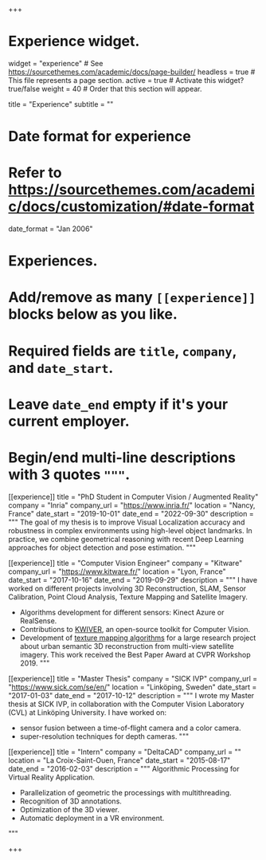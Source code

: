 +++
# Experience widget.
widget = "experience"  # See https://sourcethemes.com/academic/docs/page-builder/
headless = true  # This file represents a page section.
active = true  # Activate this widget? true/false
weight = 40  # Order that this section will appear.

title = "Experience"
subtitle = ""

# Date format for experience
#   Refer to https://sourcethemes.com/academic/docs/customization/#date-format
date_format = "Jan 2006"

# Experiences.
#   Add/remove as many `[[experience]]` blocks below as you like.
#   Required fields are `title`, `company`, and `date_start`.
#   Leave `date_end` empty if it's your current employer.
#   Begin/end multi-line descriptions with 3 quotes `"""`.


[[experience]]
  title = "PhD Student in Computer Vision / Augmented Reality"
  company = "Inria"
  company_url = "https://www.inria.fr/"
  location = "Nancy, France"
  date_start = "2019-10-01"
  date_end = "2022-09-30"
  description = """
  The goal of my thesis is to improve Visual Localization accuracy and robustness in complex environments using high-level object landmarks. In practice, we combine geometrical reasoning with recent Deep Learning approaches for object detection and pose estimation.
  """


[[experience]]
  title = "Computer Vision Engineer"
  company = "Kitware"
  company_url = "https://www.kitware.fr/"
  location = "Lyon, France"
  date_start = "2017-10-16"
  date_end = "2019-09-29"
  description = """
  I have worked on different projects involving 3D Reconstruction, SLAM, Sensor Calibration, Point Cloud Analysis, Texture Mapping and Satellite Imagery.
  * Algorithms development for different sensors: Kinect Azure or RealSense.
  * Contributions to [KWIVER](https://github.com/Kitware/kwiver), an open-source toolkit for Computer Vision.
  * Development of [texture mapping algorithms](https://github.com/Kitware/Danesfield) for a large research project about urban semantic 3D reconstruction from multi-view satellite imagery. This work received the Best Paper Award at CVPR Workshop 2019.
  """



[[experience]]
  title = "Master Thesis"
  company = "SICK IVP"
  company_url = "https://www.sick.com/se/en/"
  location = "Linköping, Sweden"
  date_start = "2017-01-03"
  date_end = "2017-10-12"
  description = """
  I wrote my Master thesis at SICK IVP, in collaboration with the Computer Vision Laboratory (CVL) at Linköping University. 
  I have worked on:
  * sensor fusion between a time-of-flight camera and a color camera.
  * super-resolution techniques for depth cameras.
  """

[[experience]]
  title = "Intern"
  company = "DeltaCAD"
  company_url = ""
  location = "La Croix-Saint-Ouen, France"
  date_start = "2015-08-17"
  date_end = "2016-02-03"
  description = """
  Algorithmic Processing for Virtual Reality Application.
  * Parallelization of geometric the processings with multithreading.
  * Recognition of 3D annotations.
  * Optimization of the 3D viewer.
  * Automatic deployment in a VR environment.

  """

+++
